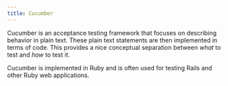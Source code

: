 ```yaml
---
title: Cucumber
---
```

Cucumber is an acceptance testing framework that focuses on describing behavior in plain text. These plain text statements are then implemented in terms of code. This provides a nice conceptual separation between *what* to test and *how* to test it.

Cucumber is implemented in Ruby and is often used for testing Rails and other Ruby web applications.

